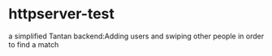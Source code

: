 # httpserver-test
a simplified Tantan backend:Adding users and swiping other people in order to find a match
